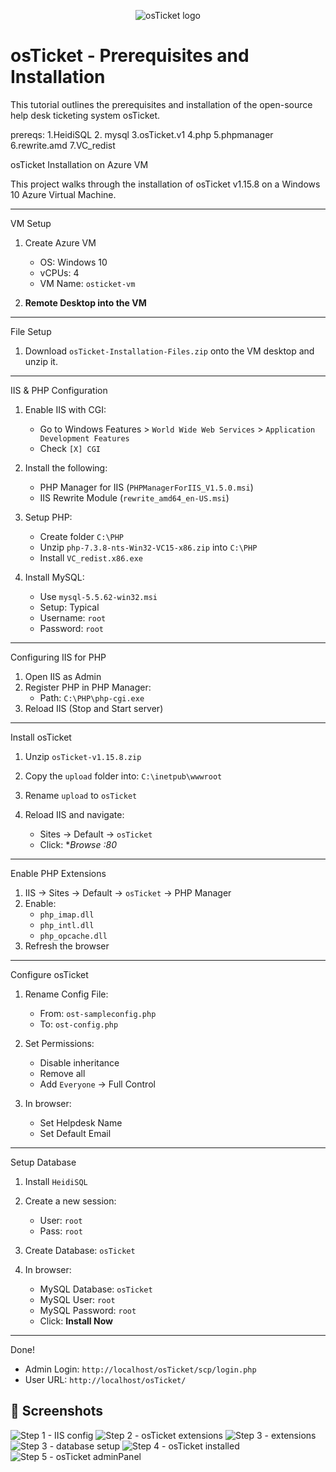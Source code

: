 <p align="center">
<img src="https://i.imgur.com/Clzj7Xs.png" alt="osTicket logo"/>
</p>

<h1>osTicket - Prerequisites and Installation</h1>
This tutorial outlines the prerequisites and installation of the open-source help desk ticketing system osTicket.<br />

prereqs:
1.HeidiSQL
2. mysql
3.osTicket.v1
4.php
5.phpmanager
6.rewrite.amd
7.VC_redist


osTicket Installation on Azure VM

This project walks through the installation of osTicket v1.15.8 on a Windows 10 Azure Virtual Machine.

---

 VM Setup

1. Create Azure VM
   - OS: Windows 10
   - vCPUs: 4
   - VM Name: `osticket-vm`

2. **Remote Desktop into the VM**

---

File Setup

1. Download `osTicket-Installation-Files.zip` onto the VM desktop and unzip it.

---

IIS & PHP Configuration

1. Enable IIS with CGI:
   - Go to Windows Features > `World Wide Web Services` > `Application Development Features`
   - Check `[X] CGI`

2. Install the following:
   - PHP Manager for IIS (`PHPManagerForIIS_V1.5.0.msi`)
   - IIS Rewrite Module (`rewrite_amd64_en-US.msi`)

3. Setup PHP:
   - Create folder `C:\PHP`
   - Unzip `php-7.3.8-nts-Win32-VC15-x86.zip` into `C:\PHP`
   - Install `VC_redist.x86.exe`

4. Install MySQL:
   - Use `mysql-5.5.62-win32.msi`
   - Setup: Typical
   - Username: `root`
   - Password: `root`

---

Configuring IIS for PHP

1. Open IIS as Admin
2. Register PHP in PHP Manager:
   - Path: `C:\PHP\php-cgi.exe`
3. Reload IIS (Stop and Start server)

---

Install osTicket

1. Unzip `osTicket-v1.15.8.zip`
2. Copy the `upload` folder into: `C:\inetpub\wwwroot`
3. Rename `upload` to `osTicket`

4. Reload IIS and navigate:
   - Sites → Default → `osTicket`
   - Click: **Browse *:80**

---

Enable PHP Extensions

1. IIS → Sites → Default → `osTicket` → PHP Manager
2. Enable:
   - `php_imap.dll`
   - `php_intl.dll`
   - `php_opcache.dll`
3. Refresh the browser

---

Configure osTicket

1. Rename Config File:
   - From: `ost-sampleconfig.php`
   - To: `ost-config.php`

2. Set Permissions:
   - Disable inheritance
   - Remove all
   - Add `Everyone` → Full Control

3. In browser:
   - Set Helpdesk Name
   - Set Default Email

---

Setup Database

1. Install `HeidiSQL`
2. Create a new session:
   - User: `root`
   - Pass: `root`
3. Create Database: `osTicket`

4. In browser:
   - MySQL Database: `osTicket`
   - MySQL User: `root`
   - MySQL Password: `root`
   - Click: **Install Now**

---

Done!

- Admin Login: `http://localhost/osTicket/scp/login.php`
- User URL: `http://localhost/osTicket/`


## 📸 Screenshots



![Step 1 - IIS config](screenshots/Capture.PNG)
![Step 2 - osTicket extensions](screenshots/sdasdasdasd.PNG)
![Step 3 - extensions](screenshots/sgsdfsdfsd.PNG)
![Step 3 - database setup](screenshots/CaptureASDADAD.PNG)
![Step 4 - osTicket installed](screenshots/DFSFSDF.PNG)
![Step 5 - osTicket adminPanel](screenshots/asdadadsad.PNG)


</p>
<br />

